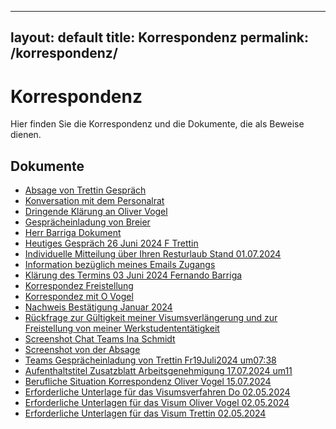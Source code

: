 

---
layout: default
title: Korrespondenz
permalink: /korrespondenz/
---

# Korrespondenz

Hier finden Sie die Korrespondenz und die Dokumente, die als Beweise dienen.

## Dokumente

- [Absage von Trettin Gespräch](documents/AbsagevonTrettin_Gespräch_Mi17Juli2024.pdf)
- [Konversation mit dem Personalrat](documents/ConversacionconPersonalrat.pdf)
- [Dringende Klärung an Oliver Vogel](documents/DrigendKlärung_anOliverVogel_Do18Juli2024.pdf)
- [Gesprächeinladung von Breier](documents/Gesprächeinladung_vonBreier_Sa20Juli2024.pdf)
- [Herr Barriga Dokument](documents/HerrBarriga_Do18Juli2024.pdf)
- [Heutiges Gespräch 26 Juni 2024 F Trettin](documents/HeutigesGespräch_26_Juni_24_F_Trettin.pdf)
- [Individuelle Mitteilung über Ihren Resturlaub Stand 01.07.2024](documents/Individuelle_Mitteilung_über_Ihren_Resturlaub_Stand_01.07.2024.pdf)
- [Information bezüglich meines Emails Zugangs](documents/InformationbezüglichmeinesEmailsZugangs_Do18Juli2024.pdf)
- [Klärung des Termins 03 Juni 2024 Fernando Barriga](documents/Klärung_des_Termins_03_Juni_24_Fernando%20Barriga.pdf)
- [Korrespondez Freistellung](documents/Korrespondez_Freistellung_.pdf)
- [Korrespondez mit O Vogel](documents/Korrespondez_mit_O_Vogel.pdf)
- [Nachweis Bestätigung Januar 2024](documents/Nachweis_Bestätigung_Januar%202024.pdf)
- [Rückfrage zur Gültigkeit meiner Visumsverlängerung und zur Freistellung von meiner Werkstudententätigkeit](documents/Rückfrage%20zur%20Gültigkeit%20meiner%20Visumsverlängerung%20und%20zur%20Freistellung%20von%20meiner%20Werkstudententätigkeit.pdf)
- [Screenshot Chat Teams Ina Schmidt](documents/Screenshot_Chat_Teams_InaSchmidt.pdf)
- [Screenshot von der Absage](documents/screenshotvonderAbsage_Mi17Juli2024_um10:19.pdf)
- [Teams Gesprächeinladung von Trettin Fr19Juli2024 um07:38](documents/Teams_Gesprächeinladung_vonTrettin_Fr19Juli2024_um07:38.pdf)
- [Aufenthaltstitel Zusatzblatt Arbeitsgenehmigung 17.07.2024 um11](documents/Aufenthaltstitel_Zusatzblatt_Arbeitsgenehmigung_17.07.2024_um11.pdf)
- [Berufliche Situation Korrespondenz Oliver Vogel 15.07.2024](documents/Berufliche%20Situation_Korrespondenz_OliverVogel_15.07.2024.pdf)
- [Erforderliche Unterlage für das Visumsverfahren Do 02.05.2024](documents/ErforderlicheUnterlagefürdasVisumsverfahren_Do_02.05.2024.pdf)
- [Erforderliche Unterlagen für das Visum Oliver Vogel 02.05.2024](documents/ErforderlicheUnterlagenfürdasVisum_OliverVogel_02.05.2024.pdf)
- [Erforderliche Unterlagen für das Visum Trettin 02.05.2024](documents/ErforderlicheUnterlagenfürdasVisum_Trettin_02.05.2024.pdf)

